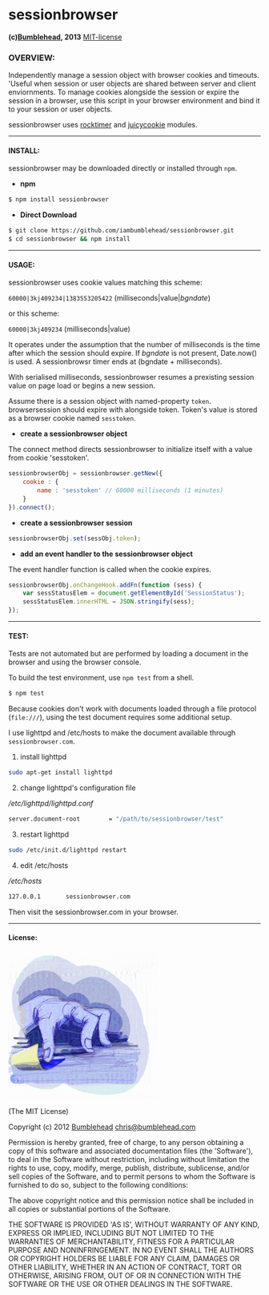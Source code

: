 sessionbrowser
==============
**(c)[Bumblehead][0], 2013** [MIT-license](#license)  

### OVERVIEW:

Independently manage a session object with browser cookies and timeouts. 'Useful when session or user objects are shared between server and client enviornments. To manage cookies alongside the session or expire the session in a browser, use this script in your browser environment and bind it to your session or user objects.

sessionbrowser uses [rocktimer][3] and [juicycookie][4] modules.

[0]: http://www.bumblehead.com                            "bumblehead"
[3]: https://npmjs.org/package/rocktimer                   "rocktimer"
[4]: https://npmjs.org/package/juicycookie               "juicycookie"


------------------------------------------------------------------------------
#### <a id="install"></a>INSTALL:

sessionbrowser may be downloaded directly or installed through `npm`.

 * **npm**   

 ```bash
 $ npm install sessionbrowser
 ```

 * **Direct Download**
 
 ```bash  
 $ git clone https://github.com/iambumblehead/sessionbrowser.git
 $ cd sessionbrowser && npm install
 ```

------------------------------------------------------------------------------
#### <a id="usage"></a>USAGE:

sessionbrowser uses cookie values matching this scheme:
 
  `60000|3kj409234|1383553205422` (milliseconds|value|_bgndate_)
  
or this scheme:

  `60000|3kj409234` (milliseconds|value)
  
It operates under the assumption that the number of milliseconds is the time after which the session should expire. If _bgndate_ is not present, Date.now() is used. A sessionbrowsr timer ends at (bgndate + milliseconds). 

With serialised milliseconds, sessionbrowser resumes a prexisting session value on page load or begins a new session.

Assume there is a session object with named-property `token`. browsersession should expire with alongside token. Token's value is stored as a browser cookie named `sesstoken`.

 * **create a sessionbrowser object**
 
 The connect method directs sessionbrowser to initialize itself with a value from cookie 'sesstoken'.

 ```javascript
 sessionbrowserObj = sessionbrowser.getNew({
     cookie : {
         name : 'sesstoken' // 60000 milliseconds (1 minutes)
     }
 }).connect();
 ```

 * **create a sessionbrowser session**   

 ```javascript
 sessionbrowserObj.set(sessObj.token);
 ```
   
 * **add an event handler to the sessionbrowser object**   
 
 The event handler function is called when the cookie expires.


 ```javascript
 sessionbrowserObj.onChangeHook.addFn(function (sess) {
     var sessStatusElem = document.getElementById('SessionStatus');
     sessStatusElem.innerHTML = JSON.stringify(sess);
 }); 
 ```


------------------------------------------------------------------------------
#### <a id="test"></a>TEST:

Tests are not automated but are performed by loading a document in the browser and using the browser console.

To build the test environment, use `npm test` from a shell.

```bash
$ npm test
```

Because cookies don't work with documents loaded through a file protocol (`file:///`), using the test document requires some additional setup.

I use lighttpd and /etc/hosts to make the document available through `sessionbrowser.com`.

 1. install lighttpd

 ```bash
 sudo apt-get install lighttpd
 ```

2. change lighttpd's configuration file

 */etc/lighttpd/lighttpd.conf*

 ```bash
 server.document-root        = "/path/to/sessionbrowser/test" 
 ```

3. restart lighttpd

 ```bash
 sudo /etc/init.d/lighttpd restart
 ```
   
4. edit /etc/hosts

 */etc/hosts*

 ```bash
 127.0.0.1       sessionbrowser.com
 ```

Then visit the sessionbrowser.com in your browser.


------------------------------------------------------------------------------
#### <a id="license">License:

 ![scrounge](http://github.com/iambumblehead/scroungejs/raw/master/img/hand.png) 

(The MIT License)

Copyright (c) 2012 [Bumblehead][0] <chris@bumblehead.com>

Permission is hereby granted, free of charge, to any person obtaining a copy of this software and associated documentation files (the 'Software'), to deal in the Software without restriction, including without limitation the rights to use, copy, modify, merge, publish, distribute, sublicense, and/or sell copies of the Software, and to permit persons to whom the Software is furnished to do so, subject to the following conditions:

The above copyright notice and this permission notice shall be included in all copies or substantial portions of the Software.

THE SOFTWARE IS PROVIDED 'AS IS', WITHOUT WARRANTY OF ANY KIND, EXPRESS OR IMPLIED, INCLUDING BUT NOT LIMITED TO THE WARRANTIES OF MERCHANTABILITY, FITNESS FOR A PARTICULAR PURPOSE AND NONINFRINGEMENT. IN NO EVENT SHALL THE AUTHORS OR COPYRIGHT HOLDERS BE LIABLE FOR ANY CLAIM, DAMAGES OR OTHER LIABILITY, WHETHER IN AN ACTION OF CONTRACT, TORT OR OTHERWISE, ARISING FROM, OUT OF OR IN CONNECTION WITH THE SOFTWARE OR THE USE OR OTHER DEALINGS IN THE SOFTWARE.
